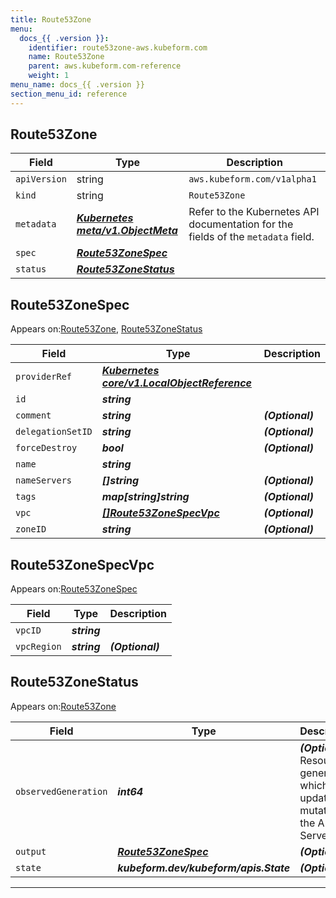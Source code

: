 ```yaml
---
title: Route53Zone
menu:
  docs_{{ .version }}:
    identifier: route53zone-aws.kubeform.com
    name: Route53Zone
    parent: aws.kubeform.com-reference
    weight: 1
menu_name: docs_{{ .version }}
section_menu_id: reference
---
```


## Route53Zone
| Field | Type | Description |
| ------ | ----- | ----------- |
| `apiVersion` | string | `aws.kubeform.com/v1alpha1` |
|    `kind` | string | `Route53Zone` |
| `metadata` | ***[Kubernetes meta/v1.ObjectMeta](https://kubernetes.io/docs/reference/generated/kubernetes-api/v1.13/#objectmeta-v1-meta)***|Refer to the Kubernetes API documentation for the fields of the `metadata` field.|
| `spec` | ***[Route53ZoneSpec](#Route53ZoneSpec)***||
| `status` | ***[Route53ZoneStatus](#Route53ZoneStatus)***||
## Route53ZoneSpec

Appears on:[Route53Zone](#Route53Zone), [Route53ZoneStatus](#Route53ZoneStatus)

| Field | Type | Description |
| ------ | ----- | ----------- |
| `providerRef` | ***[Kubernetes core/v1.LocalObjectReference](https://kubernetes.io/docs/reference/generated/kubernetes-api/v1.13/#localobjectreference-v1-core)***||
| `id` | ***string***||
| `comment` | ***string***| ***(Optional)*** |
| `delegationSetID` | ***string***| ***(Optional)*** |
| `forceDestroy` | ***bool***| ***(Optional)*** |
| `name` | ***string***||
| `nameServers` | ***[]string***| ***(Optional)*** |
| `tags` | ***map[string]string***| ***(Optional)*** |
| `vpc` | ***[[]Route53ZoneSpecVpc](#Route53ZoneSpecVpc)***| ***(Optional)*** |
| `zoneID` | ***string***| ***(Optional)*** |
## Route53ZoneSpecVpc

Appears on:[Route53ZoneSpec](#Route53ZoneSpec)

| Field | Type | Description |
| ------ | ----- | ----------- |
| `vpcID` | ***string***||
| `vpcRegion` | ***string***| ***(Optional)*** |
## Route53ZoneStatus

Appears on:[Route53Zone](#Route53Zone)

| Field | Type | Description |
| ------ | ----- | ----------- |
| `observedGeneration` | ***int64***| ***(Optional)*** Resource generation, which is updated on mutation by the API Server.|
| `output` | ***[Route53ZoneSpec](#Route53ZoneSpec)***| ***(Optional)*** |
| `state` | ***kubeform.dev/kubeform/apis.State***| ***(Optional)*** |
---
